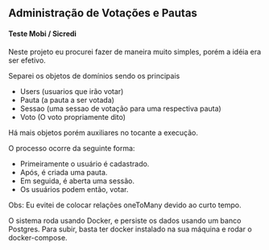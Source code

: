 ## Administração de Votações e Pautas

#### Teste Mobi / Sicredi

Neste projeto eu procurei fazer de maneira muito simples, porém a idéia era ser efetivo.

Separei os objetos de domínios sendo os principais

- Users (usuarios que irão votar)
- Pauta (a pauta a ser votada)
- Sessao (uma sessao de votação para uma respectiva pauta)
- Voto (O voto propriamente dito)

Há mais objetos porém auxiliares no tocante a execução.

O processo ocorre da seguinte forma:

- Primeiramente o usuário é cadastrado.
- Após, é criada uma pauta.
- Em seguida, é aberta uma sessão.
- Os usuários podem então, votar.

Obs: Eu evitei de colocar relações oneToMany devido ao curto tempo.

O sistema roda usando Docker, e persiste os dados usando um banco Postgres. Para subir, basta ter docker
instalado na sua máquina e rodar o docker-compose.